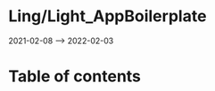 Ling/Light_AppBoilerplate
================
2021-02-08 --> 2022-02-03




Table of contents
===========





